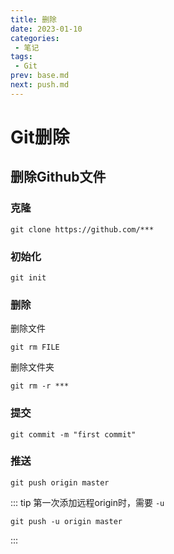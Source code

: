 ```yaml
---
title: 删除
date: 2023-01-10
categories:
 - 笔记
tags:
 - Git
prev: base.md
next: push.md
---
```


# Git删除

## 删除Github文件

### 克隆
```git
git clone https://github.com/***
```

### 初始化
```git
git init
```

### 删除
删除文件
```git
git rm FILE
```

删除文件夹
```git
git rm -r ***
```

### 提交
```git
git commit -m "first commit"
```

### 推送
```git
git push origin master
```

::: tip
第一次添加远程origin时，需要 `-u`
```
git push -u origin master
```
:::

